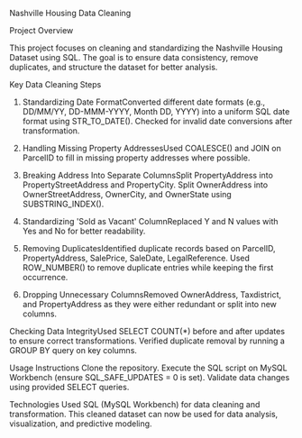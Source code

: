 Nashville Housing Data Cleaning


Project Overview

This project focuses on cleaning and standardizing the Nashville Housing Dataset using SQL. The goal is to ensure data consistency, remove duplicates, and structure the dataset for better analysis.

Key Data Cleaning Steps
1. Standardizing Date FormatConverted different date formats (e.g., DD/MM/YY, DD-MMM-YYYY, Month DD, YYYY) into a uniform SQL date format using STR_TO_DATE().
Checked for invalid date conversions after transformation.

2. Handling Missing Property AddressesUsed COALESCE() and JOIN on ParcelID to fill in missing property addresses where possible.
   
3. Breaking Address Into Separate ColumnsSplit PropertyAddress into PropertyStreetAddress and PropertyCity.
Split OwnerAddress into OwnerStreetAddress, OwnerCity, and OwnerState using SUBSTRING_INDEX().

4. Standardizing 'Sold as Vacant' ColumnReplaced Y and N values with Yes and No for better readability.
   
5. Removing DuplicatesIdentified duplicate records based on ParcelID, PropertyAddress, SalePrice, SaleDate, LegalReference.
Used ROW_NUMBER() to remove duplicate entries while keeping the first occurrence.

6. Dropping Unnecessary ColumnsRemoved OwnerAddress, Taxdistrict, and PropertyAddress as they were either redundant or split into new columns.
   
Checking Data 
IntegrityUsed SELECT COUNT(*) before and after updates to ensure correct transformations.
Verified duplicate removal by running a GROUP BY query on key columns.

Usage Instructions
Clone the repository.
Execute the SQL script on MySQL Workbench (ensure SQL_SAFE_UPDATES = 0 is set).
Validate data changes using provided SELECT queries.

Technologies Used
SQL (MySQL Workbench) for data cleaning and transformation.
This cleaned dataset can now be used for data analysis, visualization, and predictive modeling.
